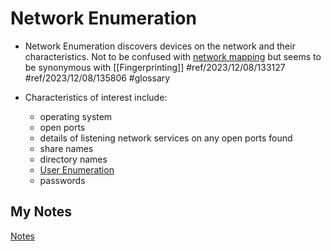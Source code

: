 # Network Enumeration
- Network Enumeration discovers devices on the network and their characteristics. Not to be confused with [network mapping](network-mapping.md) but seems to be synonymous with [[Fingerprinting]] #ref/2023/12/08/133127 #ref/2023/12/08/135806 #glossary 

- Characteristics of interest include:
	- operating system
	- open ports
	- details of listening network services on any open ports found
	- share names
	- directory names
	- [User Enumeration](user-enumeration.md)
	- passwords
## My Notes
[Notes](mynotes/network-enumeration-notes.md)
